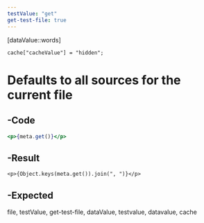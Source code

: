 ```yaml
---
testValue: "get"
get-test-file: true
---
```

[dataValue::words]
```dataviewjs
cache["cacheValue"] = "hidden";
```

# Defaults to all sources for the current file
## -Code
```jsx
<p>{meta.get()}</p>
```

## -Result
```jsx:
<p>{Object.keys(meta.get()).join(", ")}</p>

```

## -Expected
file, testValue, get-test-file, dataValue, testvalue, datavalue, cache
